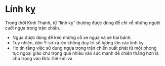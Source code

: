 # Lính kỵ

Trong thời Kinh Thánh, từ “lính kỵ” thường được dùng để chỉ về những người cưỡi ngựa trong trận chiến. 
- Ngựa được dùng để kéo những cỗ xe ngựa và xe hai bánh. 
- Tuy nhiên, dân Y-sơ-ra-ên không duy trì số lượng lớn các lính kỵ. 
- Họ tin rằng việc sử dụng ngựa trong trận chiến xuất phát từ một phong tục ngoại giáo chú trọng quá nhiều vào sức mạnh để chiến thắng hơn là chú trọng vào Đức Giê-hô-va.

